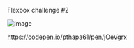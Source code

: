 Flexbox challenge #2

![image](https://user-images.githubusercontent.com/124686643/236409167-dfa550f7-db89-4f05-8279-f95c26483960.png)

https://codepen.io/pthapa61/pen/jOeVgrx
